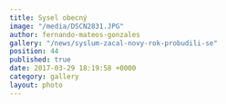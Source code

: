 ```yaml
---
title: Sysel obecný
image: "/media/DSCN2831.JPG"
author: fernando-mateos-gonzales
gallery: "/news/syslum-zacal-novy-rok-probudili-se"
position: 44
published: true
date: 2017-03-29 18:19:58 +0000
category: gallery
layout: photo
---
```

